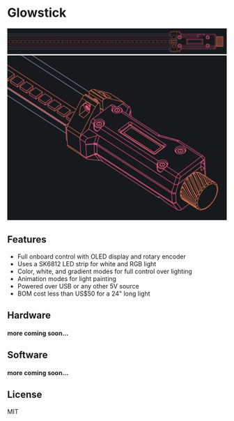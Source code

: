 # Glowstick

![](img/art-02.png)
![](img/art-01.png)

## Features
* Full onboard control with OLED display and rotary encoder
* Uses a SK6812 LED strip for white and RGB light
* Color, white, and gradient modes for full control over lighting
* Animation modes for light painting
* Powered over USB or any other 5V source
* BOM cost less than US$50 for a 24" long light

## Hardware

#### more coming soon...

## Software

#### more coming soon...

## License
MIT
